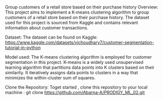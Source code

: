 Group customers of a retail store based on their purchase history
Overview:
This project aims to implement a K-means clustering algorithm to group customers of a retail store based on their purchase history. The dataset used for this project is sourced from Kaggle and contains relevant information about customer transactions.

Dataset:
The dataset can be found on Kaggle: https://www.kaggle.com/datasets/vjchoudhary7/customer-segmentation-tutorial-in-python

Model used:
The K-means clustering algorithm is employed for customer segmentation in this project. K-means is a widely used unsupervised learning algorithm that partitions data points into K clusters based on their similarity. It iteratively assigns data points to clusters in a way that minimizes the within-cluster sum of squares.

Clone the Repository:
Toget started , clone this repository to your local machine : git clone https://github.com/Abarna-A/PRODIGY_ML_02.git

